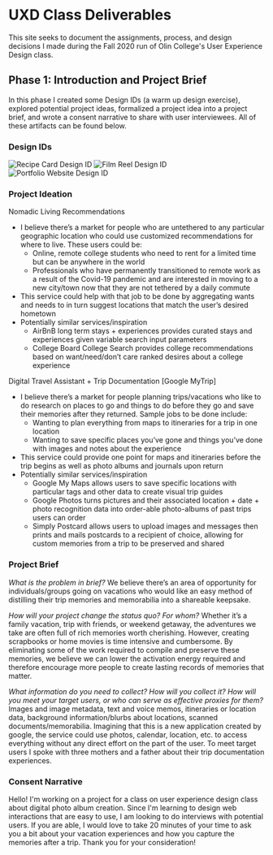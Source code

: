 # UXD Class Deliverables

This site seeks to document the assignments, process, and design decisions I made during the Fall 2020 run of Olin College's User Experience Design class.

## Phase 1: Introduction and Project Brief

In this phase I created some Design IDs (a warm up design exercise), explored potential project ideas, formalized a project idea into a project brief, and wrote a consent narrative to share with user interviewees. All of these artifacts can be found below. 

### Design IDs
![Recipe Card Design ID](https://uxd.github.io/di1.png) 
![Film Reel Design ID](https://uxd.github.io/di2.png) 
![Portfolio Website Design ID](https://uxd.github.io/di3.png) 

### Project Ideation 
Nomadic Living Recommendations
- I believe there’s a market for people who are untethered to any particular geographic location who could use customized recommendations for where to live. These users could be:
  - Online, remote college students who need to rent for a limited time but can be anywhere in the world
  - Professionals who have permanently transitioned to remote work as a result of the Covid-19 pandemic and are interested in moving to a new city/town now that they are not tethered by a daily commute
- This service could help with that job to be done by aggregating wants and needs to in turn suggest locations that match the user’s desired hometown
- Potentially similar services/inspiration
  - AirBnB long term stays + experiences provides curated stays and experiences given variable search input parameters
  - College Board College Search provides college recommendations based on want/need/don’t care ranked desires about a college experience

Digital Travel Assistant + Trip Documentation [Google MyTrip]
- I believe there’s a market for people planning trips/vacations who like to do research on places to go and things to do before they go and save their memories after they returned. Sample jobs to be done include:
  - Wanting to plan everything from maps to itineraries for a trip in one location
  - Wanting to save specific places you’ve gone and things you’ve done with images and notes about the experience
- This service could provide one point for maps and itineraries before the trip begins as well as photo albums and journals upon return
- Potentially similar services/inspiration
  - Google My Maps allows users to save specific locations with particular tags and other data to create visual trip guides
  - Google Photos turns pictures and their associated location + date + photo recognition data into order-able photo-albums of past trips users can order
  - Simply Postcard allows users to upload images and messages then prints and mails postcards to a recipient of choice, allowing for custom memories from a trip to be preserved and shared
  
### Project Brief

_What is the problem in brief?_
We believe there’s an area of opportunity for individuals/groups going on vacations who would like an easy method of distilling their trip memories and memorabilia into a shareable keepsake.

_How will your project change the status quo? For whom?_
Whether it’s a family vacation, trip with friends, or weekend getaway, the adventures we take are often full of rich memories worth cherishing. However, creating scrapbooks or home movies is time intensive and cumbersome. By eliminating some of the work required to compile and preserve these memories, we believe we can lower the activation energy required and therefore encourage more people to create lasting records of memories that matter. 

_What information do you need to collect? How will you collect it? How will you meet your target users, or who can serve as effective proxies for them?_
Images and image metadata, text and voice memos, itineraries or location data, background information/blurbs about locations, scanned documents/memorabilia. Imagining that this is a new application created by google, the service could use photos, calendar, location, etc. to access everything without any direct effort on the part of the user. To meet target users I spoke with three mothers and a father about their trip documentation experiences. 

### Consent Narrative
Hello! I'm working on a project for a class on user experience design class about digital photo album creation. Since I'm learning to design web interactions that are easy to use, I am looking to do interviews with potential users. If you are able, I would love to take 20 minutes of your time to ask you a bit about your vacation experiences and how you capture the memories after a trip. Thank you for your consideration!
